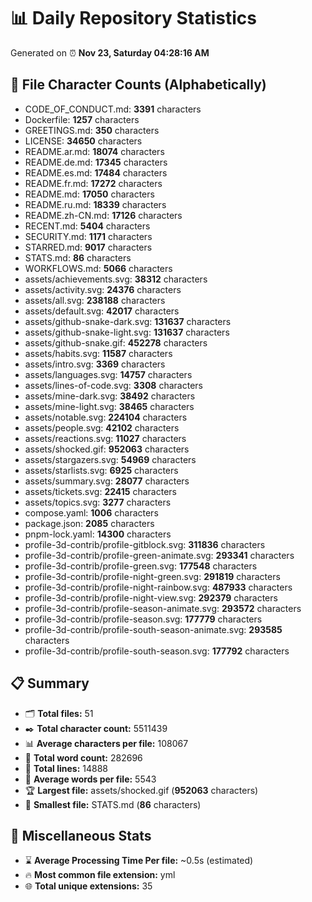 # 📊 Daily Repository Statistics
Generated on ⏰ **Nov 23, Saturday 04:28:16 AM**

## 📂 File Character Counts (Alphabetically)
- CODE_OF_CONDUCT.md: **3391** characters
- Dockerfile: **1257** characters
- GREETINGS.md: **350** characters
- LICENSE: **34650** characters
- README.ar.md: **18074** characters
- README.de.md: **17345** characters
- README.es.md: **17484** characters
- README.fr.md: **17272** characters
- README.md: **17050** characters
- README.ru.md: **18339** characters
- README.zh-CN.md: **17126** characters
- RECENT.md: **5404** characters
- SECURITY.md: **1171** characters
- STARRED.md: **9017** characters
- STATS.md: **86** characters
- WORKFLOWS.md: **5066** characters
- assets/achievements.svg: **38312** characters
- assets/activity.svg: **24376** characters
- assets/all.svg: **238188** characters
- assets/default.svg: **42017** characters
- assets/github-snake-dark.svg: **131637** characters
- assets/github-snake-light.svg: **131637** characters
- assets/github-snake.gif: **452278** characters
- assets/habits.svg: **11587** characters
- assets/intro.svg: **3369** characters
- assets/languages.svg: **14757** characters
- assets/lines-of-code.svg: **3308** characters
- assets/mine-dark.svg: **38492** characters
- assets/mine-light.svg: **38465** characters
- assets/notable.svg: **224104** characters
- assets/people.svg: **42102** characters
- assets/reactions.svg: **11027** characters
- assets/shocked.gif: **952063** characters
- assets/stargazers.svg: **54969** characters
- assets/starlists.svg: **6925** characters
- assets/summary.svg: **28077** characters
- assets/tickets.svg: **22415** characters
- assets/topics.svg: **3277** characters
- compose.yaml: **1006** characters
- package.json: **2085** characters
- pnpm-lock.yaml: **14300** characters
- profile-3d-contrib/profile-gitblock.svg: **311836** characters
- profile-3d-contrib/profile-green-animate.svg: **293341** characters
- profile-3d-contrib/profile-green.svg: **177548** characters
- profile-3d-contrib/profile-night-green.svg: **291819** characters
- profile-3d-contrib/profile-night-rainbow.svg: **487933** characters
- profile-3d-contrib/profile-night-view.svg: **292379** characters
- profile-3d-contrib/profile-season-animate.svg: **293572** characters
- profile-3d-contrib/profile-season.svg: **177779** characters
- profile-3d-contrib/profile-south-season-animate.svg: **293585** characters
- profile-3d-contrib/profile-south-season.svg: **177792** characters

## 📋 Summary
- 🗂️ **Total files:** 51
- ✒️ **Total character count:** 5511439
- 📊 **Average characters per file:** 108067
- 📝 **Total word count:** 282696
- 🧾 **Total lines:** 14888
- 📐 **Average words per file:** 5543
- 🏆 **Largest file:** assets/shocked.gif (**952063** characters)
- 🥉 **Smallest file:** STATS.md (**86** characters)

## 🌟 Miscellaneous Stats
- ⌛ **Average Processing Time Per file:** ~0.5s (estimated)
- 🔥 **Most common file extension:** yml
- 🌐 **Total unique extensions:** 35
